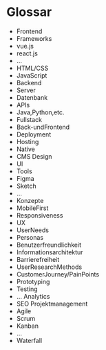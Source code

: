# Glossar

- Frontend
- Frameworks
- vue.js
- react.js
- …
- HTML/CSS
- JavaScript
- Backend
- Server
- Datenbank
- APIs
- Java,Python,etc.
- Fullstack
- Back-undFrontend
- Deployment
- Hosting
- Native
- CMS
Design
- UI
- Tools
- Figma
- Sketch
- …
- Konzepte
- MobileFirst
- Responsiveness
- UX
- UserNeeds
- Personas
- Benutzerfreundlichkeit
- Informationsarchitektur
- Barrierefreiheit
- UserResearchMethods
- CustomerJourney/PainPoints
- Prototyping
- Testing
- …
Analytics
- SEO
Projektmanagement
- Agile
- Scrum
- Kanban
- …
- Waterfall
